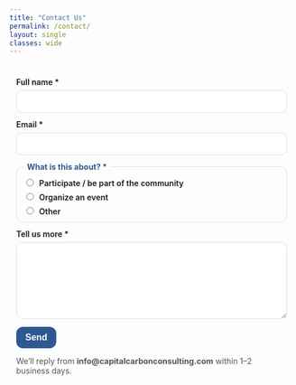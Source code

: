```yaml
---
title: "Contact Us"
permalink: /contact/
layout: single
classes: wide
---
```


<!-- Contact form (static, no backend needed) -->
<form
  action="https://formsubmit.co/info@capitalcarbonconsulting.com"
  method="POST"
  class="contact-form"
>
  <!-- Required by formsubmit.co on first submit: you'll get a verification email -->
  <input type="hidden" name="_subject" value="New Contact — Community / Events">
  <input type="hidden" name="_template" value="table">
  <!-- Redirect back to this page with a success flag -->
  <input type="hidden" name="_next" value="{{ '/contact/?submitted=1' | relative_url }}">
  <!-- (Optional) disable captcha -->
  <input type="hidden" name="_captcha" value="false">

  <div class="field">
    <label for="name">Full name *</label>
    <input id="name" name="Full name" type="text" required>
  </div>

  <div class="field">
    <label for="email">Email *</label>
    <input id="email" name="Email" type="email" required>
  </div>

  <fieldset class="field">
    <legend>What is this about? *</legend>
    <label><input type="radio" name="Topic" value="Participate / be part of the community" required> Participate / be part of the community</label>
    <label><input type="radio" name="Topic" value="Organize an event" required> Organize an event</label>
    <label><input type="radio" name="Topic" value="Other" required> Other</label>
  </fieldset>

  <div class="field">
    <label for="message">Tell us more *</label>
    <textarea id="message" name="Message" rows="6" required></textarea>
  </div>

  <!-- simple spam honeypot -->
  <div style="display:none;">
    <label>Leave this empty: <input name="_honey" type="text"></label>
  </div>

  <button type="submit" class="btn-primary">Send</button>

  <p class="form-note">We’ll reply from <b>info@capitalcarbonconsulting.com</b> within 1–2 business days.</p>
</form>

<!-- Success message (shows after redirect) -->
<div id="form-success" class="form-success" hidden>
  <h3>Thanks — we’ve received your message.</h3>
  <p>We’ll get back to you soon from <b>info@capitalcarbonconsulting.com</b>.</p>
</div>

<script>
  // Show the thank-you message if redirected with ?submitted=1
  (function () {
    const params = new URLSearchParams(location.search);
    if (params.get('submitted') === '1') {
      document.querySelector('.contact-form')?.setAttribute('hidden','');
      document.getElementById('form-success')?.removeAttribute('hidden');
      // clean the URL
      const url = new URL(location.href); url.search = ''; history.replaceState({}, '', url);
    }
  })();
</script>

<style>
/* Minimal, on-brand styling */
.contact-form { max-width: 880px; margin: 0 auto; padding: 12px; }
.field { margin: 12px 0; display: grid; gap: 6px; }
.field input[type="text"],
.field input[type="email"],
.field textarea {
  padding: 10px 12px;
  border: 1px solid #d7dfef;
  border-radius: 10px;
  font-size: 16px;
}
fieldset.field { border: 1px solid #d7dfef; border-radius: 12px; padding: 10px 12px; }
fieldset.field legend { padding: 0 6px; font-weight: 700; color: #305890; }
.field label { font-weight: 600; }
.field input[type="radio"] { margin-right: 6px; }
.btn-primary {
  appearance: none; border: 0; cursor: pointer;
  padding: 10px 16px; border-radius: 12px;
  background: #305890; color: #fff; font-weight: 700; font-size: 16px;
}
.btn-primary:hover { filter: brightness(1.08); }
.form-note { font-size: 14px; color: #555; margin-top: 8px; }
.form-success { max-width: 680px; margin: 0 auto; padding: 16px; background: #f3f6fb; border: 1px solid #d7dfef; border-radius: 12px; }
</style>
